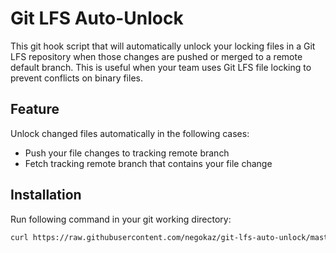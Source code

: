 # Git LFS Auto-Unlock

This git hook script that will automatically unlock your locking files in a Git LFS repository when those changes are pushed or merged to a remote default branch. 
This is useful when your team uses Git LFS file locking to prevent conflicts on binary files.

## Feature

Unlock changed files automatically in the following cases:
- Push your file changes to tracking remote branch
- Fetch tracking remote branch that contains your file change

## Installation

Run following command in your git working directory:

```bash
curl https://raw.githubusercontent.com/negokaz/git-lfs-auto-unlock/master/git-hooks/reference-transaction -o .git/hooks/reference-transaction && chmod +x .git/hooks/reference-transaction
```
